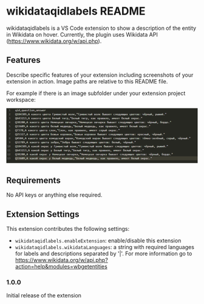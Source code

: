 # wikidataqidlabels README

wikidataqidlabels is a VS Code extension to show a description of the entity in Wikidata on hover. Currently, the plugin uses Wikidata API (https://www.wikidata.org/w/api.php).

## Features

Describe specific features of your extension including screenshots of your extension in action. Image paths are relative to this README file.

For example if there is an image subfolder under your extension project workspace:

![hover](images/feature.gif)


## Requirements

No API keys or anything else required.

## Extension Settings

This extension contributes the following settings:

* `wikidataqidlabels.enableExtension`: enable/disable this extension
* `wikidataqidlabels.wikidataLanguages`: a string with required languages for labels and descriptions separated by '|'. For more information go to https://www.wikidata.org/w/api.php?action=help&modules=wbgetentities


### 1.0.0

Initial release of the extension

